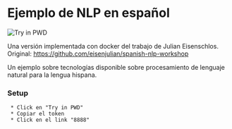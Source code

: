 # Ejemplo de NLP en español

<img src="https://camo.githubusercontent.com/015b87ebc1ecffe10832e34ea8a44ce1af0cd35b/68747470733a2f2f63646e2e7261776769742e636f6d2f706c61792d776974682d646f636b65722f737461636b732f63666632323433382f6173736574732f696d616765732f627574746f6e2e706e67" alt="Try in PWD" data-canonical-src="https://cdn.rawgit.com/play-with-docker/stacks/cff22438/assets/images/button.png" style="max-width:100%;">

Una versión implementada con docker del trabajo de Julian Eisenschlos. Original: https://github.com/eisenjulian/spanish-nlp-workshop

Un ejemplo sobre tecnologías disponible sobre procesamiento de lenguaje natural para la lengua hispana.

### Setup
```
 * Click en "Try in PWD"
 * Copiar el token
 * Click en el link "8888"
 ```

